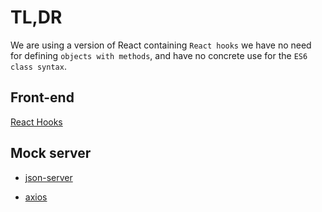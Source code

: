 # TL,DR

We are using a version of React containing `React hooks` 
we have no need for defining `objects with methods`, 
and have no concrete use for the `ES6 class syntax`.

## Front-end
[React Hooks](https://reactjs.org/docs/hooks-intro.html)

## Mock server
- [json-server](https://github.com/typicode/json-server)

- [axios](https://github.com/axios/axios)